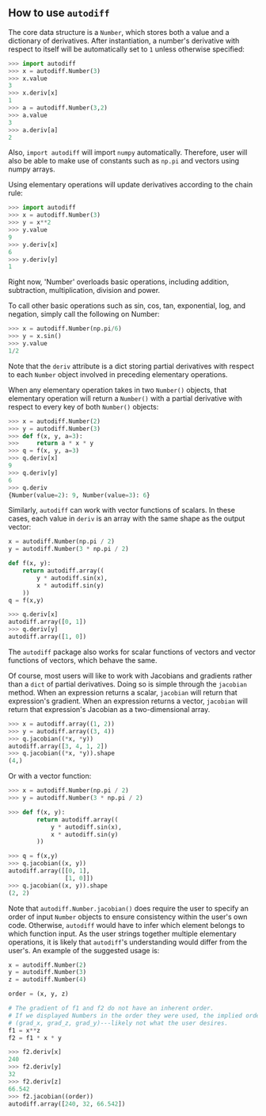 ## How to use `autodiff`

The core data structure is a `Number`, which stores both a value and a dictionary of derivatives. After instantiation, a number's derivative with respect to itself will be automatically set to `1` unless otherwise specified:

```python
>>> import autodiff
>>> x = autodiff.Number(3)
>>> x.value
3
>>> x.deriv[x]
1
>>> a = autodiff.Number(3,2)
>>> a.value
3
>>> a.deriv[a]
2
```
Also, `import autodiff` will import `numpy` automatically. Therefore, user will also be able to make use of constants such as `np.pi` and vectors using numpy arrays.

Using elementary operations will update derivatives according to the chain rule:
```python
>>> import autodiff
>>> x = autodiff.Number(3)
>>> y = x**2
>>> y.value
9
>>> y.deriv[x]
6
>>> y.deriv[y]
1
```


Right now, 'Number' overloads basic operations, including addition, subtraction, multiplication, division and power.

To call other basic operations such as sin, cos, tan, exponential, log, and negation, simply call the following on Number:

```python
>>> x = autodiff.Number(np.pi/6)
>>> y = x.sin()
>>> y.value
1/2
```

Note that the `deriv` attribute is a dict storing partial derivatives with respect to each `Number` object involved in preceding elementary operations. 

When any elementary operation takes in two `Number()` objects, that elementary operation will return a `Number()` with a partial derivative with respect to every key of both `Number()` objects:

```python
>>> x = autodiff.Number(2)
>>> y = autodiff.Number(3)
>>> def f(x, y, a=3):
>>>     return a * x * y
>>> q = f(x, y, a=3)
>>> q.deriv[x]
9
>>> q.deriv[y]
6
>>> q.deriv
{Number(value=2): 9, Number(value=3): 6}
```

Similarly, `autodiff` can work with vector functions of scalars. In these cases, each value in `deriv` is an array with the same shape as the output vector:

```python
x = autodiff.Number(np.pi / 2)
y = autodiff.Number(3 * np.pi / 2)

def f(x, y):
    return autodiff.array((
        y * autodiff.sin(x),
        x * autodiff.sin(y)
    ))
q = f(x,y)
```
```python
>>> q.deriv[x]
autodiff.array([0, 1])
>>> q.deriv[y]
autodiff.array([1, 0])
```

The `autodiff` package also works for scalar functions of vectors and vector functions of vectors, which behave the same.

Of course, most users will like to work with Jacobians and gradients rather than a `dict` of partial derivatives. Doing so is simple through the `jacobian` method. When an expression returns a scalar, `jacobian` will return that expression's gradient. When an expression returns a vector, `jacobian` will return that expression's Jacobian as a two-dimensional array.

```python
>>> x = autodiff.array((1, 2))
>>> y = autodiff.array((3, 4))
>>> q.jacobian((*x, *y))
autodiff.array([3, 4, 1, 2])
>>> q.jacobian((*x, *y)).shape
(4,)
```

Or with a vector function:
```python
>>> x = autodiff.Number(np.pi / 2)
>>> y = autodiff.Number(3 * np.pi / 2)

>>> def f(x, y):
        return autodiff.array((
            y * autodiff.sin(x),
            x * autodiff.sin(y)
        ))

>>> q = f(x,y)
>>> q.jacobian((x, y))
autodiff.array([[0, 1],
                [1, 0]])
>>> q.jacobian((x, y)).shape
(2, 2)
```
Note that `autodiff.Number.jacobian()` does require the user to specify an order of input `Number` objects to ensure consistency within the user's own code. Otherwise, `autodiff` would have to infer which element belongs to which function input. As the user strings together multiple elementary operations, it is likely that `autodiff`'s understanding would differ from the user's. An example of the suggested usage is:

```python
x = autodiff.Number(2)
y = autodiff.Number(3)
z = autodiff.Number(4)

order = (x, y, z)

# The gradient of f1 and f2 do not have an inherent order.
# If we displayed Numbers in the order they were used, the implied order would be
# (grad_x, grad_z, grad_y)---likely not what the user desires.
f1 = x**z
f2 = f1 * x * y
```
```python
>>> f2.deriv[x]
240
>>> f2.deriv[y]
32
>>> f2.deriv[z]
66.542
>>> f2.jacobian((order))
autodiff.array([240, 32, 66.542])
```